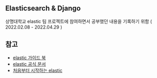 ## Elasticsearch & Django 
상명대학교 elastic 팀 프로젝트에 참여하면서 공부했던 내용을 기록하기 위함 ( 2022.02.08 - 2022.04.29 )

## 참고 
- [elastic 가이드 북](https://esbook.kimjmin.net/)
- [elastic 공식 문서](https://www.elastic.co/guide/index.html)
- [처음부터 시작하는 elastic](https://www.youtube.com/watch?v=Ks0P49B4OsA&list=PLhFRZgJc2afp0gaUnQf68kJHPXLG16YCf)
